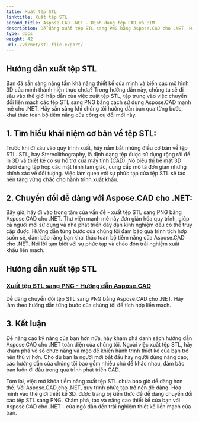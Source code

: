 ```yaml
---
title: Xuất tệp STL
linktitle: Xuất tệp STL
second_title: Aspose.CAD .NET - Định dạng tệp CAD và BIM
description: Dễ dàng xuất tệp STL sang PNG bằng Aspose.CAD cho .NET. Hướng dẫn từng bước của chúng tôi đảm bảo tích hợp liền mạch. Tìm hiểu qua các hướng dẫn Aspose.CAD For .NET.
type: docs
weight: 42
url: /vi/net/stl-file-export/
---
```


## Hướng dẫn xuất tệp STL

Bạn đã sẵn sàng nâng tầm khả năng thiết kế của mình và biến các mô hình 3D của mình thành hiện thực chưa? Trong hướng dẫn này, chúng ta sẽ đi sâu vào thế giới hấp dẫn của việc xuất tệp STL, tập trung vào việc chuyển đổi liền mạch các tệp STL sang PNG bằng cách sử dụng Aspose.CAD mạnh mẽ cho .NET. Hãy sẵn sàng khi chúng tôi hướng dẫn bạn qua từng bước, khai thác toàn bộ tiềm năng của công cụ đổi mới này.

## 1. Tìm hiểu khái niệm cơ bản về tệp STL:

Trước khi đi sâu vào quy trình xuất, hãy nắm bắt những điều cơ bản về tệp STL. STL, hay Stereolithography, là định dạng tệp được sử dụng rộng rãi để in 3D và thiết kế có sự hỗ trợ của máy tính (CAD). Nó biểu thị bề mặt 3D dưới dạng tập hợp các mặt hình tam giác, cung cấp mô tả đơn giản nhưng chính xác về đối tượng. Việc làm quen với sự phức tạp của tệp STL sẽ tạo nền tảng vững chắc cho hành trình xuất khẩu.

## 2. Chuyển đổi dễ dàng với Aspose.CAD cho .NET:

Bây giờ, hãy đi vào trọng tâm của vấn đề - xuất tệp STL sang PNG bằng Aspose.CAD cho .NET. Thư viện mạnh mẽ này đơn giản hóa quy trình, giúp cả người mới sử dụng và nhà phát triển dày dạn kinh nghiệm đều có thể truy cập được. Hướng dẫn từng bước của chúng tôi đảm bảo quá trình tích hợp suôn sẻ, đảm bảo rằng bạn khai thác toàn bộ tiềm năng của Aspose.CAD cho .NET. Nói lời tạm biệt với sự phức tạp và chào đón trải nghiệm xuất khẩu liền mạch.

## Hướng dẫn xuất tệp STL
### [Xuất tệp STL sang PNG - Hướng dẫn Aspose.CAD](./exporting-stl-files-to-png/)
Dễ dàng chuyển đổi tệp STL sang PNG bằng Aspose.CAD cho .NET. Hãy làm theo hướng dẫn từng bước của chúng tôi để tích hợp liền mạch.

## 3. Kết luận

Để nâng cao kỹ năng của bạn hơn nữa, hãy khám phá danh sách hướng dẫn Aspose.CAD cho .NET toàn diện của chúng tôi. Ngoài việc xuất tệp STL, hãy khám phá vô số chức năng và mẹo để khiến hành trình thiết kế của bạn trở nên thú vị hơn. Cho dù bạn là người mới bắt đầu hay người dùng nâng cao, các hướng dẫn của chúng tôi bao gồm nhiều chủ đề khác nhau, đảm bảo bạn luôn đi đầu trong quá trình phát triển CAD.

Tóm lại, việc mở khóa tiềm năng xuất tệp STL chưa bao giờ dễ dàng hơn thế. Với Aspose.CAD cho .NET, quy trình phức tạp trở nên dễ dàng. Hòa mình vào thế giới thiết kế 3D, được trang bị kiến thức để dễ dàng chuyển đổi các tệp STL sang PNG. Khám phá, tạo và nâng cao thiết kế của bạn với Aspose.CAD cho .NET - cửa ngõ dẫn đến trải nghiệm thiết kế liền mạch của bạn.